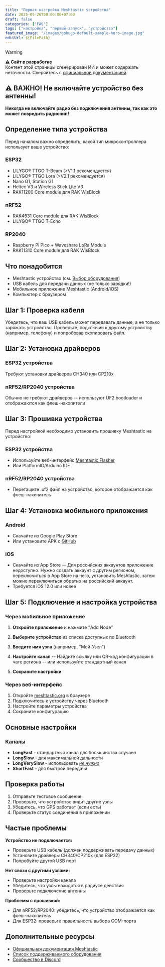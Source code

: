 ```yaml
---
title: "Первая настройка Meshtastic устройства"
date: 2025-09-26T00:00:00+07:00
draft: false
categories: ["FAQ"]
tags: ["настройка", "первый-запуск", "устройство"]
featured_image: "/images/gohugo-default-sample-hero-image.jpg"
editUrl: ${FilePath}
---
```


> [!WARNING]
> **⚠️ Сайт в разработке**  
> Контент этой страницы сгенерирован ИИ и может содержать неточности. Сверяйтесь с [официальной документацией](https://meshtastic.org/docs/).

## ⚠️ ВАЖНО! Не включайте устройство без антенны!

**Никогда не включайте радио без подключения антенны, так как это может повредить радиочип!**

## Определение типа устройства

Перед началом важно определить, какой тип микроконтроллера использует ваше устройство:

### ESP32
- LILYGO® TTGO T-Beam (>V1.1 рекомендуется)
- LILYGO® TTGO Lora (>V2.1 рекомендуется)
- Nano G1, Station G1
- Heltec V3 и Wireless Stick Lite V3
- RAK11200 Core module для RAK WisBlock

### nRF52
- RAK4631 Core module для RAK WisBlock
- LILYGO® TTGO T-Echo

### RP2040
- Raspberry Pi Pico + Waveshare LoRa Module
- RAK11310 Core module для RAK WisBlock

## Что понадобится

- Meshtastic устройство (см. [Выбор оборудования](/faq/oborudovanie/))
- USB кабель для передачи данных (не только зарядки!)
- Мобильное приложение Meshtastic (Android/iOS)
- Компьютер с браузером

## Шаг 1: Проверка кабеля

Убедитесь, что ваш USB кабель может передавать данные, а не только заряжать устройство. Проверьте, подключив к другому устройству (например, телефону) и попробовав скопировать файл.

## Шаг 2: Установка драйверов

### ESP32 устройства
Требуют установки драйверов CH340 или CP210x

### nRF52/RP2040 устройства
Обычно не требуют драйверов -- используют UF2 bootloader и отображаются как флеш-накопители

## Шаг 3: Прошивка устройства

Перед настройкой необходимо установить прошивку Meshtastic на устройство:

### ESP32 устройства
- Используйте веб-интерфейс [Meshtastic Flasher](https://flasher.meshtastic.org)
- Или PlatformIO/Arduino IDE

### nRF52/RP2040 устройства
- Перетащите .uf2 файл на устройство, которое отображается как флеш-накопитель

## Шаг 4: Установка мобильного приложения

### Android
- Скачайте из Google Play Store
- Или установите APK с [GitHub](https://github.com/meshtastic/firmware/releases)

### iOS
- Скачайте из App Store
    -- Для российских аккаунтов приложение недоступно. Нужно создать аккаунт с другим регионом, переключиться в App Store на него, установить Meshtastic, затем можно переключиться обратно на российский аккаунт.
- Требуется iOS 12.0 или новее

## Шаг 5: Подключение и настройка устройства

### Через мобильное приложение

1. **Откройте приложение** и нажмите "Add Node"
2. **Выберите устройство** из списка доступных по Bluetooth
3. **Введите имя узла** (например, "Мой-Узел")
4. **Настройте канал** 
    -- Найдите ссылку или QR-код конфигурации в чате региона
    -- или используйте стандартный канал

5. **Сохраните настройки**

### Через веб-интерфейс

1. Откройте [meshtastic.org](https://meshtastic.org) в браузере
2. Подключитесь к устройству через Bluetooth
3. Настройте параметры устройства
4. Сохраните конфигурацию

## Основные настройки

### Каналы
- **LongFast** - стандартный канал для большинства случаев
- **LongSlow** - для максимальной дальности
- **LongVerySlow** - использовать *[не нужно](faq/oborudovanie#почему-не-стоит-выбирать-verylongslow)*
- **ShortFast** - для быстрой передачи


## Проверка работы

1. Отправьте тестовое сообщение
2. Проверьте, что устройство видит другие узлы
3. Убедитесь, что GPS работает (если есть)
4. Проверьте статус соединения в приложении

## Частые проблемы

**Устройство не подключается:**
- Проверьте USB кабель (должен поддерживать передачу данных)
- Установите драйверы CH340/CP210x (для ESP32)
- Попробуйте другой USB порт

**Нет связи с другими узлами:**
- Проверьте настройки канала
- Убедитесь, что узлы находятся в радиусе действия
- Проверьте подключение антенны

**Проблемы с прошивкой:**
- Для nRF52/RP2040: убедитесь, что устройство отображается как флеш-накопитель
- Для ESP32: проверьте правильность выбора COM-порта


## Дополнительные ресурсы

- [Официальная документация Meshtastic](https://meshtastic.org/docs/)
- [Список поддерживаемого оборудования](https://meshtastic.org/docs/hardware/)
- [Сообщество в Discord](https://discord.gg/meshtastic)
